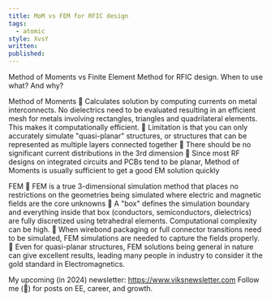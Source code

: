 ```yaml
---
title: MoM vs FEM for RFIC design
tags:
  - atomic
style: XvsY
written: 
published:
---
```

Method of Moments vs Finite Element Method for RFIC design. When to use what? And why?

Method of Moments 
🔹 Calculates solution by computing currents on metal interconnects. No dielectrics need to be evaluated resulting in an efficient mesh for metals involving rectangles, triangles and quadrilateral elements. This makes it computationally efficient.
🔹 Limitation is that you can only accurately simulate "quasi-planar" structures, or structures that can be represented as multiple layers connected together
🔹 There should be no significant current distributions in the 3rd dimension
🔹 Since most RF designs on integrated circuits and PCBs tend to be planar, Method of Moments is usually sufficient to get a good EM solution quickly

FEM
🔹 FEM is a true 3-dimensional simulation method that places no restrictions on the geometries being simulated where electric and magnetic fields are the core unknowns
🔹 A "box" defines the simulation boundary and everything inside that box (conductors, semiconductors, dielectrics) are fully discretized using tetrahedral elements. Computational complexity can be high.
🔹 When wirebond packaging or full connector transitions need to be simulated, FEM simulations are needed to capture the fields properly. 
🔹 Even for quasi-planar structures, FEM solutions being general in nature can give excellent results, leading many people in industry to consider it the gold standard in Electromagnetics.

My upcoming (in 2024) newsletter: https://www.viksnewsletter.com
Follow me (🔔) for posts on EE, career, and growth.

